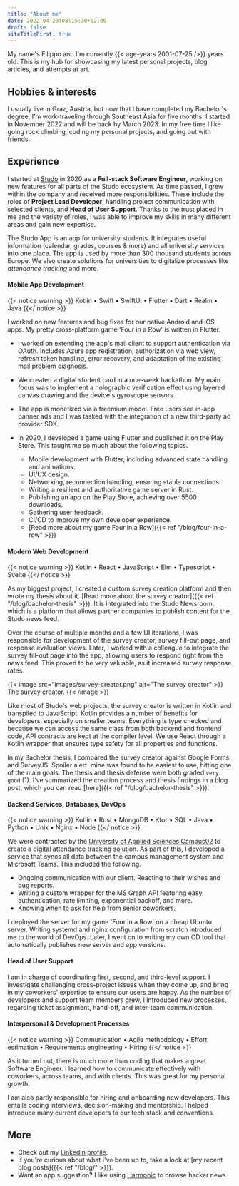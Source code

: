 ```yaml
---
title: "About me"
date: 2022-04-23T08:15:30+02:00
draft: false
siteTitleFirst: true
---
```


My name's Filippo and I'm currently {{< age-years 2001-07-25 />}} years old. This is my hub for showcasing my latest personal projects, blog articles, and attempts at art.

## Hobbies & interests
I usually live in Graz, Austria, but now that I have completed my Bachelor's degree, I'm work-traveling through Southeast Asia for five months. I started in November 2022 and will be back by March 2023. In my free time I like going rock climbing, coding my personal projects, and going out with friends. 


## Experience

I started at [Studo](https://studo.com/en/) in 2020 as a **Full-stack Software Engineer**, working on new features for all parts of the Studo ecosystem. As time passed, I grew within the company and received more responsibilities. These include the roles of **Project Lead Developer**, handling project communication with selected clients, and **Head of User Support**. Thanks to the trust placed in me and the variety of roles, I was able to improve my skills in many different areas and gain new expertise.

The Studo App is an app for university students. It integrates useful information (calendar, grades, courses & more) and all university services into one place. The app is used by more than 300 thousand students across Europe. We also create solutions for universities to digitalize processes like *attendance tracking* and more.


#### Mobile App Development
{{< notice warning >}}
Kotlin • Swift • SwiftUI • Flutter • Dart • Realm • Java
{{</ notice >}}

I worked on new features and bug fixes for our native Android and iOS apps. My pretty cross-platform game 'Four in a Row' is written in Flutter.

- I worked on extending the app's mail client to support authentication via OAuth. Includes Azure app registration, authorization via web view, refresh token handling, error recovery, and adaptation of the existing mail problem diagnosis.

- We created a digital student card in a one-week hackathon. My main focus was to implement a holographic verification effect using layered canvas drawing and the device's gyroscope sensors.

- The app is monetized via a freemium model. Free users see in-app banner ads and I was tasked with the integration of a new third-party ad provider SDK. 

- In 2020, I developed a game using Flutter and published it on the Play Store. This taught me so much about the following topics.
    - Mobile development with Flutter, including advanced state handling and animations.
    - UI/UX design.
    - Networking, reconnection handling, ensuring stable connections.
    - Writing a resilient and authoritative game server in Rust.
    - Publishing an app on the Play Store, achieving over 5500 downloads.
    - Gathering user feedback.
    - CI/CD to improve my own developer experience.
    - [Read more about my game Four in a Row]({{< ref "/blog/four-in-a-row" >}})


#### Modern Web Development
{{< notice warning >}}
Kotlin • React • JavaScript • Elm • Typescript • Svelte
{{</ notice >}}

As my biggest project, I created a custom survey creation platform and then wrote my thesis about it. [Read more about the survey creator]({{< ref "/blog/bachelor-thesis" >}}). It is integrated into the Studo Newsroom, which is a platform that allows partner companies to publish content for the Studo news feed. 

Over the course of multiple months and a few UI iterations, I was responsible for development of the survey creator, survey fill-out page, and response evaluation views. Later, I worked with a colleague to integrate the survey fill-out page into the app, allowing users to respond right from the news feed. This proved to be very valuable, as it increased survey response rates. 

{{< image src="images/survey-creator.png" alt="The survey creator" >}}
    The survey creator.
{{< /image >}}

Like most of Studo's web projects, the survey creator is written in Kotlin and transpiled to JavaScript. Kotlin provides a number of benefits for developers, especially on smaller teams. Everything is type checked and because we can access the same class from both backend and frontend code, API contracts are kept at the compiler level. We use React through a Kotlin wrapper that ensures type safety for all properties and functions.

In my Bachelor thesis, I compared the survey creator against Google Forms and SurveyJS. Spoiler alert: mine was found to be easiest to use, hitting one of the main goals. The thesis and thesis defense were both graded `very good` (1). I've summarized the creation process and thesis findings in a blog post, which you can read [here]({{< ref "/blog/bachelor-thesis" >}}). 


#### Backend Services, Databases, DevOps
{{< notice warning >}}
Kotlin • Rust • MongoDB • Ktor • SQL • Java • Python • Unix • Nginx • Node
{{</ notice >}}

We were contracted by the [University of Applied Sciences Campus02](https://en.campus02.at/) to create a digital attendance tracking solution. As part of this, I developed a service that syncs all data between the campus management system and Microsoft Teams. This included the following.
- Ongoing communication with our client. Reacting to their wishes and bug reports.
- Writing a custom wrapper for the MS Graph API featuring easy authentication, rate limiting, exponential backoff, and more.
- Knowing when to ask for help from senior coworkers.

I deployed the server for my game 'Four in a Row' on a cheap Ubuntu server. Writing systemd and nginx configuration from scratch introduced me to the world of DevOps. Later, I went on to writing my own CD tool that automatically publishes new server and app versions.


#### Head of User Support

I am in charge of coordinating first, second, and third-level support. I investigate challenging cross-project issues when they come up, and bring in my coworkers' expertise to ensure our users are happy. As the number of developers and support team members grew, I introduced new processes, regarding ticket assignment, hand-off, and inter-team communication.


#### Interpersonal & Development Processes

{{< notice warning >}}
Communication  • Agile methodology • Effort estimation • Requirements engineering • Hiring
{{</ notice >}}

As it turned out, there is much more than coding that makes a great Software Engineer. I learned how to communicate effectively with coworkers, across teams, and with clients. This was great for my personal growth.

I am also partly responsible for hiring and onboarding new developers. This entails coding interviews, decision-making and mentorship. I helped introduce many current developers to our tech stack and conventions.


## More
- Check out my [LinkedIn profile](https://linkedin.com/in/filippo-orru).
- If you're curious about what I've been up to, take a look at [my recent blog posts]({{< ref "/blog/" >}}).
- Want an app suggestion? I like using [Harmonic](https://play.google.com/store/apps/details?id=com.simon.harmonichackernews&hl=en) to browse hacker news.